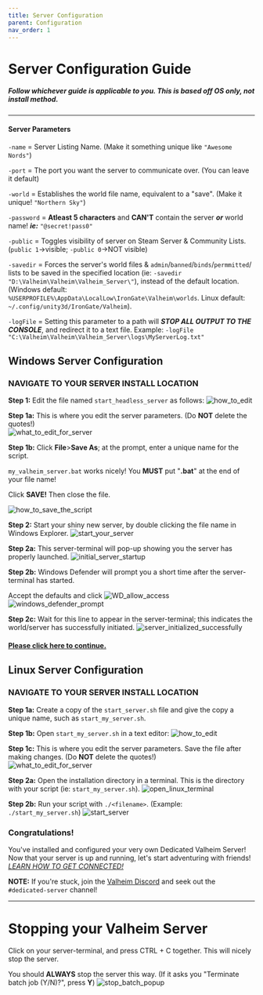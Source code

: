 ```yaml
---
title: Server Configuration
parent: Configuration
nav_order: 1
---
```

# Server Configuration Guide
##### *Follow whichever guide is applicable to you. This is based off OS only, not install method*.

---
#### **Server Parameters**
`-name` = Server Listing Name. (Make it something unique like `"Awesome Nords"`)

`-port` = The port you want the server to communicate over. (You can leave it default)

`-world` = Establishes the world file name, equivalent to a "save". (Make it unique! `"Northern Sky"`)

`-password` = **Atleast 5 characters** and **CAN'T** contain the server **_or_** world name! **_ie:_** `"@secret!pass0"`

`-public` = Toggles visibility of server on Steam Server & Community Lists. (`public 1`->visible; `-public 0`->NOT visible)

`-savedir` = Forces the server's world files & `admin`/`banned`/`binds`/`permmitted`/ lists to be saved in the specified location (ie: `-savedir "D:\Valheim\Valheim\Valheim_Server\"`), instead of the default location. (Windows default: `%USERPROFILE%\AppData\LocalLow\IronGate\Valheim\worlds`. Linux default: `~/.config/unity3d/IronGate/Valheim`).

`-logFile` = Setting this parameter to a path will **_STOP ALL OUTPUT TO THE CONSOLE_**, and redirect it to a text file.
Example: `-logFile "C:\Valheim\Valheim\Valheim_Server\logs\MyServerLog.txt"`


## Windows Server Configuration
### NAVIGATE TO YOUR SERVER INSTALL LOCATION
**Step 1:** Edit the file named `start_headless_server` as follows:
![how_to_edit](../assets/configServers/edit_script.png)

**Step 1a:** This is where you edit the server parameters. (Do **NOT** delete the quotes!)  
![what_to_edit_for_server](../assets/configServers/what_to_edit.png)

**Step 1b:** Click **File**>**Save As**; at the prompt, enter a unique name for the script.

`my_valheim_server.bat` works nicely! You **MUST** put "**.bat**" at the end of your file name!

Click **SAVE!** Then close the file.

![how_to_save_the_script](../assets/configServers/how_to_save.png)

**Step 2:** Start your shiny new server, by double clicking the file name in Windows Explorer.
![start_your_server](../assets/configServers/start_your_server.png)

**Step 2a:** This server-terminal will pop-up showing you the server has properly launched.
![initial_server_startup](../assets/configServers/server_startup.png)

**Step 2b:** Windows Defender will prompt you a short time after the server-terminal has started.

Accept the defaults and click ![WD_allow_access](../assets/configServers/wd_allow_access.png)
![windows_defender_prompt](../assets/configServers/windows_defender.png)

**Step 2c:** Wait for this line to appear in the server-terminal; this indicates the world/server has successfully initiated.
![server_initialized_successfully](../assets/configServers/server_success.png)

#### **[Please click here to continue.](https://valheim-server-help.github.io//howConfigServer/#congratulations)** 

## Linux Server Configuration
### NAVIGATE TO YOUR SERVER INSTALL LOCATION
**Step 1a:** Create a copy of the `start_server.sh` file and give the copy a unique name, such as `start_my_server.sh`.

**Step 1b:** Open `start_my_server.sh` in a text editor:
![how_to_edit](../assets/configServers/edit_script_linux.png)

**Step 1c:** This is where you edit the server parameters. Save the file after making changes. (Do **NOT** delete the quotes!)  
![what_to_edit_for_server](../assets/configServers/what_to_edit_linux.png)

**Step 2a:** Open the installation directory in a terminal. This is the directory with your script (ie: `start_my_server.sh`).
![open_linux_terminal](../assets/configServers/open_terminal_linux.png)

**Step 2b:** Run your script with `./<filename>`. (Example: `./start_my_server.sh`)
![start_server](../assets/configServers/start_server_linux.png)

### Congratulations!
You've installed and configured your very own Dedicated Valheim Server!  
Now that your server is up and running, let's start adventuring with friends!
_[LEARN HOW TO GET CONNECTED!](https://valheim-server-help.github.io/howToConnect/#how-to-connect-to-a-valheim-dedicated-server)_


**NOTE:** If you're stuck, join the [Valheim Discord](https://discord.com/invite/valheim) and seek out the `#dedicated-server` channel!

---
# Stopping your Valheim Server

Click on your server-terminal, and press CTRL + C together. This will nicely stop the server.

You should **ALWAYS** stop the server this way. (If it asks you "Terminate batch job (Y/N)?", press **Y**)
![stop_batch_popup](../assets/configServers/stop_server.png)
